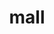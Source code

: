 ---
category: 4-letters
denotation: null
name: mall
reference_link: https://www.etymonline.com/word/mall
root_language: null
root_name: null
title: mall
type: free
word_sums:
- respelling: mall
  sum: 'Mall + '
---